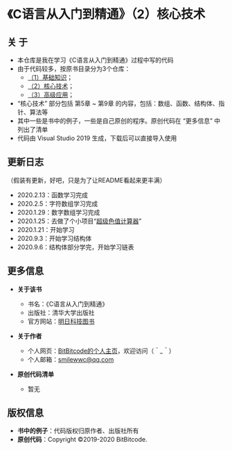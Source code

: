 # 《C语言从入门到精通》（2）核心技术


## 关  于
 + 本仓库是我在学习《C语言从入门到精通》过程中写的代码
  + 由于代码较多，按原书目录分为3个仓库：
    + [（1）基础知识](https://github.com/BitBitcode/Learning-C-1)；
    + [（2）核心技术](https://github.com/BitBitcode/Learning-C-2)；
    + [（3）高级应用](https://github.com/BitBitcode/Learning-C-3)；
  + “核心技术” 部分包括 第5章 ~ 第9章 的内容，包括：数组、函数、结构体、指针、算法等
  + 其中一些是书中的例子，一些是自己原创的程序。原创代码在 “更多信息” 中列出了清单
  + 代码由 Visual Studio 2019 生成，下载后可以直接导入使用


## 更新日志
（假装有更新，好吧，只是为了让README看起来更丰满）
  + 2020.2.13：函数学习完成
  + 2020.2.5：字符数组学习完成
  + 2020.1.29：数字数组学习完成
  + 2020.1.25：去做了个小项目“[超级色值计算器](https://github.com/BitBitcode/RGB-Converter)”
  + 2020.1.21：开始学习
  + 2020.9.3：开始学习结构体
  + 2020.9.6：结构体部分学完，开始学习链表


## 更多信息
  + **关于该书**
    + 书名：《C语言从入门到精通》
    + 出版社：清华大学出版社
    + 官方网站：[明日科技图书](https://www.mingribook.com)
    
  + **关于作者**
    + 个人网页：[BitBitcode的个人主页](https://bitbitcode.github.io/)，欢迎访问（＾_＾）
    + 个人邮箱：smilewwc@qq.com

  + **原创代码清单**
    + 暂无


## 版权信息
  + **书中的例子**：代码版权归原作者、出版社所有
  + **原创代码**：Copyright ©2019-2020 BitBitcode.
